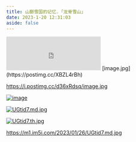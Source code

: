 ```yaml
---
title: 山巅雪国的记忆.「龙脊雪山」
date: 2023-1-20 12:31:03
aside: false
---
```

<iframe frameborder="no" border="0" marginwidth="0" marginheight="0" width=50% height=90 id="music"
src="https://music.163.com/outchain/player?type=2&id=1833805536&auto=1&height=66"></iframe>
[image.jpg](https://postimg.cc/XBZL4rBh)

https://i.postimg.cc/d36xRdsq/image.jpg

<a href='https://postimg.cc/XBZL4rBh' target='_blank'><img src='https://i.postimg.cc/XBZL4rBh/image.jpg' border='0' alt='image'/></a>

[<img src="https://m1.im5i.com/2023/01/26/UGtid7.md.jpg" alt="UGtid7.md.jpg"  />](https://macimg.com/image/UGtid7)

[![UGtid7.th.jpg](https://m1.im5i.com/2023/01/26/UGtid7.th.jpg)](https://macimg.com/image/UGtid7)

https://m1.im5i.com/2023/01/26/UGtid7.md.jpg
